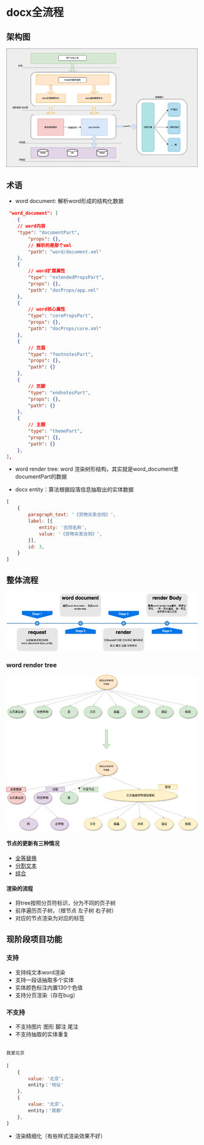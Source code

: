 # docx全流程
## 架构图
![架构](./imgs/docx%E6%8A%80%E6%9C%AF%E6%9E%B6%E6%9E%84.drawio.png)

## 术语

- word document: 解析word形成的结构化数据

```json
 "word_document": [
    {
    // word内容
    "type": "documentPart",
        "props": {},
        // 解析的是那个xml
        "path": "word/document.xml" 
    },
    {   
        // word扩展属性
        "type": "extendedPropsPart",
        "props": {},
        "path": "docProps/app.xml"
    },
    {
        // word核心属性
        "type": "corePropsPart",
        "props": {},
        "path": "docProps/core.xml"
    },
    {
        // 页眉
        "type": "footnotesPart",
        "props": {},
        "path": {}
    },
    {
        // 页脚
        "type": "endnotesPart",
        "props": {},
        "path": {}
    },
    {
        // 主题
        "type": "themePart",
        "props": {},
        "path": {}
    },
],
```

- word render tree: word 渲染树形结构，其实就是word_document里documentPart的数据

- docx entity：算法根据段落信息抽取出的实体数据

```js
[
    {
        paragraph_text: '《货物买卖合同》',
        label: [{
            entity: '合同名称',
            value: '《货物买卖合同》',
        }],
        id: 3,
    }
]
```

## 整体流程

![整体流程](./imgs/%E5%85%A8%E6%B5%81%E7%A8%8B.drawio.png)

### word render tree

![quanbu](./imgs/%E5%85%A8%E9%83%A8%E7%B1%BB%E5%9E%8B.drawio.png)

#### 节点的更新有三种情况

- [全等替换](./%E5%85%A8%E7%AD%89%E6%9B%BF%E6%8D%A2.md)
- [分割文本](./%E5%88%86%E5%89%B2%E6%96%87%E6%9C%AC.md)
- [组合](./%E7%BB%84%E5%90%88%E6%96%87%E6%9C%AC%E7%AD%9B%E9%80%89.md)

#### 渲染的流程

- 将tree按照分页符标识，分为不同的页子树
- 前序遍历页子树，（根节点 左子树 右子树）
- 对应的节点渲染为对应的标签

## 现阶段项目功能

### 支持

- 支持纯文本word渲染
- 支持一段话抽取多个实体
- 实体颜色标注内置130个色值
- 支持分页渲染（存在bug）

### 不支持

- 不支持图片 图形 脚注 尾注 
- 不支持抽取的实体重复

```js

我爱北京

[
    {
        value: '北京'，
        entity：'地址'
    },
    {
        value: '北京'，
        entity：'首都'
    },
]
```
- 渲染精细化（有些样式渲染效果不好）
